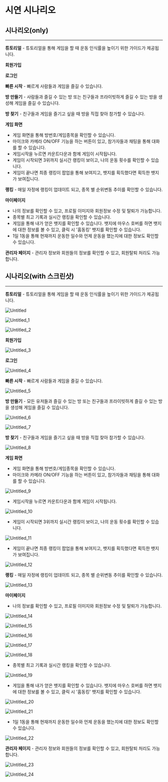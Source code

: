 # 시연 시나리오

## 시나리오(only)

---

**튜토리얼** - 튜토리얼을 통해 게임을 할 때 운동 인식률을 높이기 위한 가이드가 제공됩니다.

**회원가입**

**로그인**

**빠른 시작** - 빠르게 사람들과 게임을 즐길 수 있습니다.

**방 만들기** - 사람들과 즐길 수 있는 방 또는 친구들과 프라이빗하게 즐길 수 있는 방을 생성해 게임을 즐길 수 있습니다.

**방 찾기** - 친구들과 게임을 즐기고 싶을 때 방을 직접 찾아 참가할 수 있습니다.

**게임 화면**

- 게임 화면을 통해 방번호/게임종목을 확인할 수 있습니다.
- 마이크와 카메라 ON/OFF 기능을 하는 버튼이 있고, 참가자들과 채팅을 통해 대화를 할 수 있습니다.
- 게임시작을 누르면 카운트다운과 함께 게임이 시작됩니다.
- 게임이 시작되면 3위까지 실시간 랭킹이 보이고, 나의 운동 횟수를 확인할 수 있습니다.
- 게임이 끝나면 최종 랭킹이 팝업을 통해 보여지고, 뱃지를 획득했다면 획득한 뱃지가 보여집니다.

**랭킹** - 매일 자정에 랭킹이 업데이트 되고, 종목 별 순위변동 추이를 확인할 수 있습니다.

**마이페이지**

- 나의 정보를 확인할 수 있고, 프로필 이미지와 회원정보 수정 및 탈퇴가 가능합니다.
- 종목별 최고 기록과 실시간 랭킹을 확인할 수 있습니다.
- 게임을 통해 내가 얻은 뱃지를 확인할 수 있습니다. 뱃지에 마우스 호버를 하면 뱃지에 대한 정보를 볼 수 있고, 클릭 시 '홈동킹' 뱃지를 확인할 수 있습니다.
- 1일 1동을 통해 현재까지 운동한 일수와 언제 운동을 했는지에 대한 정보도 확인할 수 있습니다.

**관리자 페이지** - 관리자 정보와 회원들의 정보를 확인할 수 있고, 회원탈퇴 처리도 가능합니다.

## 시나리오(with 스크린샷)

---

**튜토리얼** - 튜토리얼을 통해 게임을 할 때 운동 인식률을 높이기 위한 가이드가 제공됩니다.

![Untitled](/uploads/43ebb008d88549db0f0ba199cdd76d9c/Untitled.png)

![Untitled_1](/uploads/df6d7a86603eee8ca35550b33df6ae42/Untitled_1.png)

![Untitled_2](/uploads/7e550c125cdc9e02bcb732e8b8536a37/Untitled_2.png)

**회원가입**

![Untitled_3](/uploads/4779461f019e67f00ae7b616488911dc/Untitled_3.png)

**로그인**

![Untitled_4](/uploads/3deac45a10e81ef27bba9b0d11396b45/Untitled_4.png)

**빠른 시작** - 빠르게 사람들과 게임을 즐길 수 있습니다.

![Untitled_5](/uploads/ebeab9a0bd872b5549da192747505311/Untitled_5.png)

**방 만들기** - 모든 유저들과 즐길 수 있는 방 또는 친구들과 프라이빗하게 즐길 수 있는 방을 생성해 게임을 즐길 수 있습니다.

![Untitled_6](/uploads/cd25411f017fc0fe07bf73781ba0003e/Untitled_6.png)

![Untitled_7](/uploads/315a3f39fbcafc8b083eeeed2d09808b/Untitled_7.png)

**방 찾기** - 친구들과 게임을 즐기고 싶을 때 방을 직접 찾아 참가할 수 있습니다.

![Untitled_8](/uploads/b0063ddf0d3e122c69ce15d3de6af8d8/Untitled_8.png)

**게임 화면**

- 게임 화면을 통해 방번호/게임종목을 확인할 수 있습니다.
- 마이크와 카메라 ON/OFF 기능을 하는 버튼이 있고, 참가자들과 채팅을 통해 대화를 할 수 있습니다.

![Untitled_9](/uploads/6518dbd5337b839b5f20c01acff26a68/Untitled_9.png)

- 게임시작을 누르면 카운트다운과 함께 게임이 시작됩니다.

![Untitled_10](/uploads/d258167d0731c2c631cfe7d8d6d9c0b0/Untitled_10.png)

- 게임이 시작되면 3위까지 실시간 랭킹이 보이고, 나의 운동 횟수를 확인할 수 있습니다.

![Untitled_11](/uploads/19f8e2a0434bb43ae33b200c14c0c83c/Untitled_11.png)

- 게임이 끝나면 최종 랭킹이 팝업을 통해 보여지고, 뱃지를 획득했다면 획득한 뱃지가 보여집니다.

![Untitled_12](/uploads/ce2d7b2a6bd65445715cd9900b9e03f0/Untitled_12.png)

**랭킹** - 매일 자정에 랭킹이 업데이트 되고, 종목 별 순위변동 추이를 확인할 수 있습니다.

![Untitled_13](/uploads/4ec5628ee43ca78c533a001875f6cfa4/Untitled_13.png)

**마이페이지**

- 나의 정보를 확인할 수 있고, 프로필 이미지와 회원정보 수정 및 탈퇴가 가능합니다.

![Untitled_14](/uploads/9081b46fea9645dbddf3615928b13687/Untitled_14.png)

![Untitled_15](/uploads/cf0ac5432b8a9d37bc755435f9ea9a74/Untitled_15.png)

![Untitled_16](/uploads/22ce185a639923401fc05911ec69e3c3/Untitled_16.png)

![Untitled_17](/uploads/8f65d3265c063aa7b93b1d7377b0f686/Untitled_17.png)

![Untitled_18](/uploads/69a1ee9002bf7cdfcefa40c49cc520ff/Untitled_18.png)

- 종목별 최고 기록과 실시간 랭킹을 확인할 수 있습니다.

![Untitled_19](/uploads/1f9b555b141acc807075bdfac12fbb54/Untitled_19.png)

- 게임을 통해 내가 얻은 뱃지를 확인할 수 있습니다. 뱃지에 마우스 호버를 하면 뱃지에 대한 정보를 볼 수 있고, 클릭 시 '홈동킹' 뱃지를 확인할 수 있습니다.

![Untitled_20](/uploads/abac49eb0b45f18359b860d1c313633f/Untitled_20.png)

![Untitled_21](/uploads/013393e4be64d8ed5695442389319a4b/Untitled_21.png)

- 1일 1동을 통해 현재까지 운동한 일수와 언제 운동을 했는지에 대한 정보도 확인할 수 있습니다.

![Untitled_22](/uploads/6b8849123ca286638abb1a9bbcd0b099/Untitled_22.png)

**관리자 페이지** - 관리자 정보와 회원들의 정보를 확인할 수 있고, 회원탈퇴 처리도 가능합니다.

![Untitled_23](/uploads/e01ae13ac3380ba51ac8d058869197b5/Untitled_23.png)

![Untitled_24](/uploads/887f4cf268593fd0828d90462b068244/Untitled_24.png)